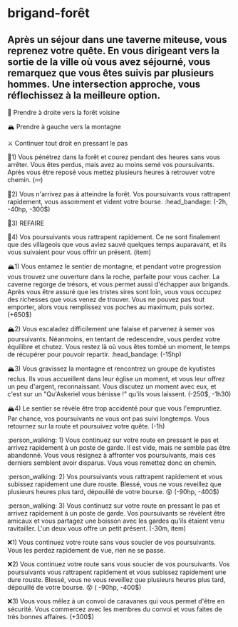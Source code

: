 # brigand-forêt

## Après un séjour dans une taverne miteuse, vous reprenez votre quête. En vous dirigeant vers la sortie de la ville où vous avez séjourné, vous remarquez que vous êtes suivis par plusieurs hommes. Une intersection approche, vous réflechissez à la meilleure option.

:evergreen_tree: Prendre à droite vers la forêt voisine

:mountain_snow:  Prendre à gauche vers la montagne

:crossed_swords:  Continuer tout droit en pressant le pas


:evergreen_tree:1) Vous pénétrez dans la forêt et courez pendant des heures sans vous arrêter. Vous êtes perdus, mais avez au moins semé vos poursuivants. Après vous être reposé vous mettez plusieurs heures à retrouver votre chemin. (:zzz:)
 
:evergreen_tree:2) Vous n'arrivez pas à atteindre la forêt. Vos poursuivants vous rattrapent rapidement, vous assomment et vident votre bourse. :head_bandage: (-2h, -40hp, -300$)

:evergreen_tree:3) REFAIRE

:evergreen_tree:4) Vos poursuivants vous rattrapent rapidement. Ce ne sont finalement que des villageois que vous aviez sauvé quelques temps auparavant, et ils vous suivaient pour vous offrir un présent. (item)

:mountain_snow:1) Vous entamez le sentier de montagne, et pendant votre progression vous trouvez une ouverture dans la roche, parfaite pour vous cacher. La caverne regorge de trésors, et vous permet aussi d'échapper aux brigands. Après vous être assuré que les tristes sires sont loin, vous vous occupez des richesses que vous venez de trouver. Vous ne pouvez pas tout emporter, alors vous remplissez vos poches au maximum, puis sortez. (+650$)

:mountain_snow:2) Vous escaladez difficilement une falaise et parvenez à semer vos poursuivants. Néanmoins, en tentant de redescendre, vous perdez votre équilibre et chutez. Vous restez là où vous êtes tombé un moment, le temps de récupérer pour pouvoir repartir. :head_bandage: (-15hp)

:mountain_snow:3) Vous gravissez la montagne et rencontrez un groupe de kyutistes reclus. Ils vous accueillent dans leur église un moment, et vous leur offrez un peu d'argent, reconnaissant. Vous discutez un moment avec eux, et c'est sur un "Qu'Askeriel vous bénisse !" qu'ils vous laissent. (-250$, -1h30)

:mountain_snow:4) Le sentier se révèle être trop accidenté pour que vous l'empruntiez. Par chance, vos poursuivants ne vous ont pas suivi longtemps. Vous retournez sur la route et poursuivez votre quête. (-1h)

:person_walking: 1) Vous continuez sur votre route en pressant le pas et arrivez rapidement à un poste de garde. Il est vide, mais ne semble pas être abandonné. Vous vous résignez à affronter vos poursuivants, mais ces derniers semblent avoir disparus. Vous vous remettez donc en chemin.

:person_walking: 2) Vos poursuivants vous rattrapent rapidement et vous subissez rapidement une dure rouste. Blessé, vous ne vous reveillez que plusieurs heures plus tard, dépouillé de votre bourse. :dizzy_face:  (-90hp, -400$)

:person_walking: 3) Vous continuez sur votre route en pressant le pas et arrivez rapidement à un poste de garde. Vos poursuivants se révèlent être amicaux et vous partagez une boisson avec les gardes qu'ils étaient venu ravitailler. L'un deux vous offre un petit présent. (-30m, item)

:x:1) Vous continuez votre route sans vous soucier de vos poursuivants. Vous les perdez rapidement de vue, rien ne se passe. 

:x:2) Vous continuez votre route sans vous soucier de vos poursuivants. Vos poursuivants vous rattrapent rapidement et vous subissez rapidement une dure rouste. Blessé, vous ne vous reveillez que plusieurs heures plus tard, dépouillé de votre bourse. :dizzy_face:  ( -90hp, -400$)

:x:3) Vous vous mêlez à un convoi de caravanes qui vous permet d'être en sécurité. Vous commercez avec les membres du convoi et vous faites de très bonnes affaires. (+300$)
